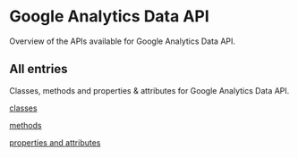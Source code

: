 [
This is a templated file. Adding content to this file may result in it being
reverted. Instead, if you want to place additional content, create an
"overview_content.md" file in `docs/` directory. The Sphinx tool will
pick up on the content and merge the content.
]: #

# Google Analytics Data API

Overview of the APIs available for Google Analytics Data API.

## All entries

Classes, methods and properties & attributes for
Google Analytics Data API.

[classes](https://cloud.google.com/python/docs/reference/data/latest/summary_class.html)

[methods](https://cloud.google.com/python/docs/reference/data/latest/summary_method.html)

[properties and
attributes](https://cloud.google.com/python/docs/reference/data/latest/summary_property.html)
